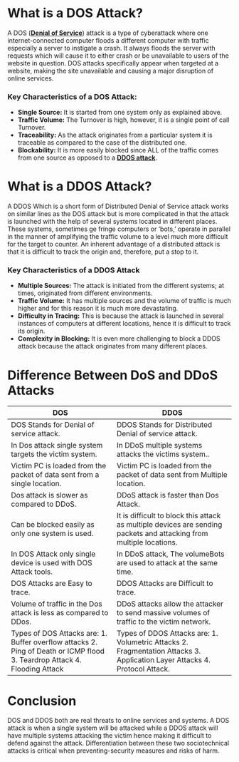 # What is a DOS Attack?

A DOS ([**Denial of Service**](https://www.geeksforgeeks.org/computer-networks/deniel-service-prevention/)) attack is a type of cyberattack where one internet-connected computer floods a different computer with traffic especially a server to instigate a crash. It always floods the server with requests which will cause it to either crash or be unavailable to users of the website in question. DOS attacks specifically appear when targeted at a website, making the site unavailable and causing a major disruption of online services.

### Key Characteristics of a DOS Attack:

- **Single Source:** It is started from one system only as explained above.
- **Traffic Volume:** The Turnover is high, however, it is a single point of call Turnover.
- **Traceability:** As the attack originates from a particular system it is traceable as compared to the case of the distributed one.
- **Blockability:** It is more easily blocked since ALL of the traffic comes from one source as opposed to a [**DDOS attack**](https://www.geeksforgeeks.org/computer-networks/what-is-ddosdistributed-denial-of-service/).

# What is a DDOS Attack?

A DDOS Which is a short form of Distributed Denial of Service attack works on similar lines as the DOS attack but is more complicated in that the attack is launched with the help of several systems located in different places. These systems, sometimes ge fringe computers or ‘bots,’ operate in parallel in the manner of amplifying the traffic volume to a level much more difficult for the target to counter. An inherent advantage of a distributed attack is that it is difficult to track the origin and, therefore, put a stop to it.

### Key Characteristics of a DDOS Attack

- **Multiple Sources:** The attack is initiated from the different systems; at times, originated from different environments.
- **Traffic Volume:** It has multiple sources and the volume of traffic is much higher and for this reason it is much more devastating.
- **Difficulty in Tracing:** This is because the attack is launched in several instances of computers at different locations, hence it is difficult to track its origin.
- **Complexity in Blocking:** It is even more challenging to block a DDOS attack because the attack originates from many different places.

# Difference Between DoS and DDoS Attacks

| **DOS** | **DDOS** |
| --- | --- |
| DOS Stands for Denial of service attack. | DDOS Stands for Distributed Denial of service attack. |
| In Dos attack single system targets the victim system. | In DDoS multiple systems attacks the victims system.. |
| Victim PC is loaded from the packet of data sent from a single location. | Victim PC is loaded from the packet of data sent from Multiple location. |
| Dos attack is slower as compared to DDoS. | DDoS attack is faster than Dos Attack. |
| Can be blocked easily as only one system is used. | It is difficult to block this attack as multiple devices are sending packets and attacking from multiple locations. |
| In DOS Attack only single device is used with DOS Attack tools. | In DDoS attack, The volumeBots are used to attack at the same time. |
| DOS Attacks are Easy to trace. | DDOS Attacks are Difficult to trace. |
| Volume of traffic in the Dos attack is less as compared to DDos. | DDoS attacks allow the attacker to send massive volumes of traffic to the victim network. |
| Types of DOS Attacks are: 1. Buffer overflow attacks 2. Ping of Death or ICMP flood 3. Teardrop Attack 4. Flooding Attack | Types of DDOS Attacks are: 1. Volumetric Attacks 2. Fragmentation Attacks 3. Application Layer Attacks 4. Protocol Attack. |

# Conclusion

DOS and DDOS both are real threats to online services and systems. A DOS attack is when a single system will be attacked while a DDOS attack will have multiple systems attacking the victim hence making it difficult to defend against the attack. Differentiation between these two sociotechnical attacks is critical when preventing-security measures and risks of harm.
